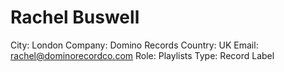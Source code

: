 # Rachel Buswell

City: London
Company: Domino Records
Country: UK
Email: rachel@dominorecordco.com
Role: Playlists
Type: Record Label